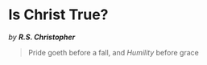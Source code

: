 # Is Christ True?

*by* ***R.S. Christopher***



> Pride goeth before a fall,
> and *Humility* before grace


<!--
Lord Jesus Christ
Son of the Living God
Have mercy on me,
 a sinner
-->

